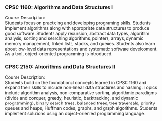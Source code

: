 ### CPSC 1160: Algorithms and Data Structures I
Course Description:<br/>
Students focus on practicing and developing programing skills. 
Students implement algorithms along with appropriate data structures to produce good software. 
Students apply
recursion, abstract data types, algorithm analysis, sorting and searching algorithms, pointers, arrays, dynamic memory management, linked lists, stacks, and queues.
Students also learn about low-level data representations and systematic software development. As a tool, object-oriented programming is introduced.

### CPSC 2150: Algorithms and Data Structures II
Course Description:<br/>
Students build on the foundational concepts learned in CPSC 1160 and expand their skills to include non-linear data structures and hashing. Topics include algorithm analysis, non-comparative sorting, algorithmic paradigms (divide and conquer, greedy, heuristic, backtracking, and dynamic programming), binary search trees, balanced trees, tree traversals, priority queues and heaps, Huffman codes, graphs, and graph algorithms. Students implement solutions using an object-oriented programming language.
